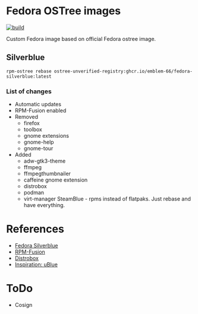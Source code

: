 # Fedora OSTree images
[![build](https://github.com/Emblem-66/fedora-ostree/actions/workflows/build.yml/badge.svg)](https://github.com/Emblem-66/fedora-ostree/actions/workflows/build.yml)

Custom Fedora image based on official Fedora ostree image.

## Silverblue
``` shell
rpm-ostree rebase ostree-unverified-registry:ghcr.io/emblem-66/fedora-silverblue:latest
```
### List of changes
- Automatic updates
- RPM-Fusion enabled
- Removed
  - firefox
  - toolbox
  - gnome extensions
  - gnome-help
  - gnome-tour
- Added
  - adw-gtk3-theme
  - ffmpeg
  - ffmpegthumbnailer
  - caffeine gnome extension
  - distrobox
  - podman
  - virt-manager
SteamBlue - rpms instead of flatpaks. Just rebase and have everything.
# References
- [Fedora Silverblue](https://fedoraproject.org/silverblue)
- [RPM-Fusion](https://rpmfusion.org/Howto/OSTree)
- [Distrobox](https://github.com/89luca89/distrobox)
- [Inspiration: uBlue](https://github.com/ublue-os)
# ToDo
- Cosign